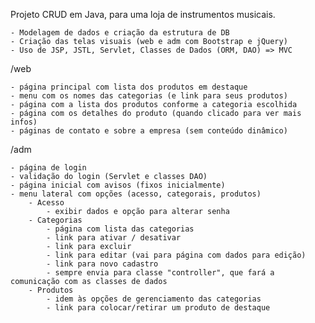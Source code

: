 
Projeto CRUD em Java, para uma loja de instrumentos musicais.

	- Modelagem de dados e criação da estrutura de DB
	- Criação das telas visuais (web e adm com Bootstrap e jQuery)
	- Uso de JSP, JSTL, Servlet, Classes de Dados (ORM, DAO) => MVC

/web

	- página principal com lista dos produtos em destaque
	- menu com os nomes das categorias (e link para seus produtos)
	- página com a lista dos produtos conforme a categoria escolhida
	- página com os detalhes do produto (quando clicado para ver mais infos)
	- páginas de contato e sobre a empresa (sem conteúdo dinâmico)

/adm

	- página de login	
	- validação do login (Servlet e classes DAO)
	- página inicial com avisos (fixos inicialmente)
	- menu lateral com opções (acesso, categorais, produtos)	
		- Acesso
			- exibir dados e opção para alterar senha			
		- Categorias
			- página com lista das categorias
			- link para ativar / desativar
			- link para excluir
			- link para editar (vai para página com dados para edição)
			- link para novo cadastro
			- sempre envia para classe "controller", que fará a comunicação com as classes de dados
		- Produtos
			- idem às opções de gerenciamento das categorias
			- link para colocar/retirar um produto de destaque

